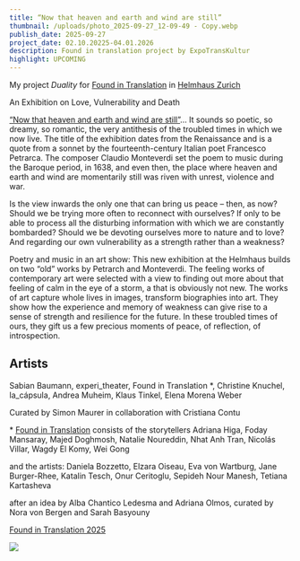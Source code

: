 ```yaml
---
title: “Now that heaven and earth and wind are still”
thumbnail: /uploads/photo_2025-09-27_12-09-49 - Copy.webp
publish_date: 2025-09-27
project_date: 02.10.20225-04.01.2026
description: Found in translation project by ExpoTransKultur
highlight: UPCOMING
---
```

My project  _Duality_  for [Found in Translation](https://www.expotranskultur.org/en/%C3%BCber-uns) in [Helmhaus Zurich](https://helmhaus.org/en/)

An Exhibition on Love, Vulnerability and Death

[“Now that heaven and earth and wind are still”](https://helmhaus.org/en/exhibitions/nun-da-himmel-und-erde-und-winde-ruhen)… It sounds so poetic, so dreamy, so romantic, the very antithesis of the troubled times in which we now live. The title of the exhibition dates from the Renaissance and is a quote from a sonnet by the fourteenth-century Italian poet Francesco Petrarca. The composer Claudio Monteverdi set the poem to music during the Baroque period, in 1638, and even then, the place where heaven and earth and wind are momentarily still was riven with unrest, violence and war.

Is the view inwards the only one that can bring us peace – then, as now? Should we be trying more often to reconnect with ourselves? If only to be able to process all the disturbing information with which we are constantly bombarded? Should we be devoting ourselves more to nature and to love? And regarding our own vulnerability as a strength rather than a weakness?

Poetry and music in an art show: This new exhibition at the Helmhaus builds on two “old” works by Petrarch and Monteverdi. The feeling works of contemporary art were selected with a view to finding out more about that feeling of calm in the eye of a storm, a that is obviously not new. The works of art capture whole lives in images, transform biographies into art. They show how the experience and memory of weakness can give rise to a sense of strength and resilience for the future. In these troubled times of ours, they gift us a few precious moments of peace, of reflection, of introspection.

## Artists

Sabian Baumann, experi_theater, Found in Translation \*, Christine Knuchel, la_cápsula, Andrea Muheim, Klaus Tinkel, Elena Morena Weber

Curated by Simon Maurer in collaboration with Cristiana Contu

\* [Found in Translation](https://www.expotranskultur.org/en/%C3%BCber-uns) consists of the storytellers Adriana Higa, Foday Mansaray, Majed Doghmosh, Natalie Noureddin, Nhat Anh Tran, Nicolás Villar, Wagdy El Komy, Wei Gong 

and the artists: Daniela Bozzetto, Elzara Oiseau, Eva von Wartburg, Jane Burger-Rhee, Katalin Tesch, Onur Ceritoglu, Sepideh Nour Manesh, Tetiana Kartasheva

after an idea by Alba Chantico Ledesma and Adriana Olmos, curated by Nora von Bergen and Sarah Basyouny

[Found in Translation 2025](https://www.expotranskultur.org/event-gallery/found-in-translation-2025)

![](/uploads/photo_2025-09-27_12-30-36.webp)
